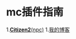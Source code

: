 # mc插件指南

1.<a href="/npc.md" target="_blank">**Citizen2**(npc)</a>
1.<a href="https://blog.fbzl.org/" target="_blank">我的博客</a>
